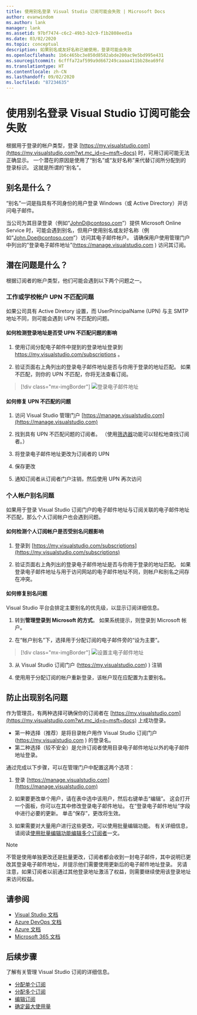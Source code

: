 ```yaml
---
title: 使用别名登录 Visual Studio 订阅可能会失败 | Microsoft Docs
author: evanwindom
ms.author: lank
manager: lank
ms.assetid: 97bf7474-c6c2-49b3-b2c9-f1b2808eed1a
ms.date: 03/02/2020
ms.topic: conceptual
description: 如果别名或友好名称已被使用，登录可能会失败
ms.openlocfilehash: 1b6c465bc3e850d8582abde200ac9e5bd995e431
ms.sourcegitcommit: 6cfffa72af599a9d667249caaaa411bb28ea69fd
ms.translationtype: HT
ms.contentlocale: zh-CN
ms.lasthandoff: 09/02/2020
ms.locfileid: "87234635"
---
```

# <a name="signing-into-visual-studio-subscriptions-may-fail-when-using-aliases"></a>使用别名登录 Visual Studio 订阅可能会失败
根据用于登录的帐户类型，登录 [https://my.visualstudio.com](https://my.visualstudio.com?wt.mc_id=o~msft~docs) 时，可用订阅可能无法正确显示。 一个潜在的原因是使用了“别名”或“友好名称”来代替订阅所分配到的登录标识。 这就是所谓的“别名”。

## <a name="what-is-aliasing"></a>别名是什么？
“别名”一词是指具有不同身份的用户登录 Windows（或 Active Directory）并访问电子邮件。

当公司为其目录登录（例如“JohnD@contoso.com”）提供 Microsoft Online Service 时，可能会遇到别名，但用户使用别名或友好名称（例如“John.Doe@contoso.com”）访问其电子邮件帐户。 请确保用户使用管理门户中列出的”登录电子邮件地址”(https://manage.visualstudio.com ) 访问其订阅。 

## <a name="what-are-the-potential-issues"></a>潜在问题是什么？

根据订阅者的帐户类型，他们可能会遇到以下两个问题之一。 

### <a name="work-or-school-account-upn-mismatch-issue"></a>工作或学校帐户 UPN 不匹配问题 
如果公司具有 Active Diretory 设置，而 UserPrincipalName (UPN) 与主 SMTP 地址不同，则可能会遇到 UPN 不匹配的问题。 

#### <a name="how-to-detect-if-your-sign-in-address-is-impacted-by-a-upn-mismatch"></a>如何检测登录地址是否受 UPN 不匹配问题的影响 

1. 使用订阅分配电子邮件中提到的登录地址登录到 https://my.visualstudio.com/subscriptions 。

2. 验证页面右上角列出的登录电子邮件地址是否与你用于登录的地址匹配。  如果不匹配，则你的 UPN 不匹配，你将无法查看订阅。 

> [!div class="mx-imgBorder"]
> ![登录电子邮件地址](_img//aliasing/sign-in-email.png "确保右上方显示的电子邮件地址与用于登录的电子邮件地址匹配。")

#### <a name="how-to-fix-a-upn-mismatch"></a>如何修复 UPN 不匹配的问题

1. 访问 Visual Studio 管理门户 [https://manage.visualstudio.com](https://manage.visualstudio.com) 

2. 找到具有 UPN 不匹配问题的订阅者。 （使用[筛选器](search-license.md)功能可以轻松地查找订阅者。）

3. 将登录电子邮件地址更改为订阅者的 UPN 

0. 保存更改 

0. 通知订阅者从订阅者门户注销，然后使用 UPN 再次访问 

### <a name="personal-account-aliasing-issue"></a>个人帐户别名问题

如果用于登录 Visual Studio 订阅门户的电子邮件地址与订阅关联的电子邮件地址不匹配，那么个人订阅帐户也会遇到问题。 

#### <a name="how-to-detect-if-your-personal-subscription-account-is-impacted-by-an-aliasing-issue"></a>如何检测个人订阅帐户是否受别名问题影响

1. 登录到 [https://my.visualstudio.com/subscriptions](https://my.visualstudio.com/subscriptions)

0. 验证页面右上角列出的登录电子邮件地址是否与你用于登录的地址匹配。  如果登录电子邮件地址与用于访问网站的电子邮件地址不同，则帐户和别名之间存在冲突。

#### <a name="how-to-fix-an-alias-issue"></a>如何修复别名问题

Visual Studio 平台会排定主要别名的优先级，以显示订阅详细信息。 

1. 转到**管理登录到 Microsoft 的方式**。 如果系统提示，则登录到 Microsoft 帐户。 

2. 在“帐户别名”下，选择用于分配订阅的电子邮件旁的“设为主要”。 

> [!div class="mx-imgBorder"]
> ![设置主电子邮件地址](_img//aliasing/account-aliases.png "使用“设为主别名”选择订阅的主别名。")

3. 从 Visual Studio 订阅门户 (https://my.visualstudio.com) ) 注销 

4. 使用用于分配订阅的帐户重新登录，该帐户现在应配置为主要别名。 

## <a name="preventing-aliasing-issues"></a>防止出现别名问题

作为管理员，有两种选择可确保你的订阅者在 [https://my.visualstudio.com](https://my.visualstudio.com?wt.mc_id=o~msft~docs) 上成功登录。
- 第一种选择（推荐）是将目录帐户用作 Visual Studio 订阅门户 (https://my.visualstudio.com ) 的登录名。  
- 第二种选择（较不安全）是允许订阅者使用目录电子邮件地址以外的电子邮件地址登录。

通过完成以下步骤，可以在管理门户中配置这两个选项：  
1. 登录 [https://manage.visualstudio.com](https://manage.visualstudio.com) 

0. 如果要更改单个用户，请在表中选中该用户，然后右键单击“编辑”。 这会打开一个面板，你可以在其中修改登录电子邮件地址。 在“登录电子邮件地址”字段中进行必要的更新。 单击“保存”，更改将生效。  

0. 如果需要对大量用户进行这些更改，可以使用批量编辑功能。 有关详细信息，请阅读[使用批量编辑功能编辑多个订阅者](https://docs.microsoft.com/visualstudio/subscriptions/edit-license#edit-multiple-subscribers-using-bulk-edit)一文。

> [!NOTE]
> 不管是使用单独更改还是批量更改，订阅者都会收到一封电子邮件，其中说明已更改其登录电子邮件地址，并提示他们需要使用更新后的电子邮件地址登录。 另请注意，如果订阅者以前通过其他登录地址激活了权益，则需要继续使用该登录地址来访问权益。  

## <a name="see-also"></a>请参阅
- [Visual Studio 文档](https://docs.microsoft.com/visualstudio/)
- [Azure DevOps 文档](https://docs.microsoft.com/azure/devops/)
- [Azure 文档](https://docs.microsoft.com/azure/)
- [Microsoft 365 文档](https://docs.microsoft.com/microsoft-365/)


## <a name="next-steps"></a>后续步骤
了解有关管理 Visual Studio 订阅的详细信息。
- [分配单个订阅](assign-license.md)
- [分配多个订阅](assign-license-bulk.md)
- [编辑订阅](edit-license.md)
- [确定最大使用量](maximum-usage.md)


